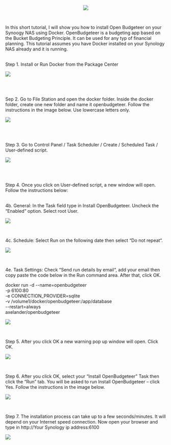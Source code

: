 <p align="center">
<img src="https://imgur.com/KYWdZgN.png alt="Open Budgeteer"/>
</p>
<br />

In this short tutorial, I will show you how to install Open Budgeteer on your Synoogy NAS using Docker. OpenBudgeteer is a budgeting app based on the Bucket Budgeting Principle. It can be used for any typ of financial planning. This tutorial assumes you have Docker installed on your Synology NAS already and it is running.
<br />
<br />

Step 1. Install or Run Docker from the Package Center 

<p>
<img src="https://imgur.com/pVTroSS.png alt="Open Budgeteer"/>
</p>
<br />
<br />

Sep 2. Go to File Station and open the docker folder. Inside the docker folder, create one new folder and name it openbudgeteer. Follow the instructions in the image below. Use lowercase letters only.

<p>
<img src="https://imgur.com/TkvdFWs.png alt="Open Budgeteer"/>
</p>
<br />
<br />

Step 3. Go to Control Panel / Task Scheduler / Create / Scheduled Task / User-defined script. 

<p>
<img src="https://imgur.com/C9fseOh.png alt="Open Budgeteer"/>
</p>
<br />
<br />


Step 4. Once you click on User-defined script, a new window will open. Follow the instructions below:
<br/>
<br />
    

4b. General: In the Task field type in Install OpenBudgeteer. Uncheck the “Enabled” option. Select root User.
<p>
<img src="https://imgur.com/PPVAsnD.png alt="Open Budgeteer"/>
</p>
<br />

4c. Schedule: Select Run on the following date then select “Do not repeat“.
<p>
<img src="https://imgur.com/TCoOvXs.png alt="Open Budgeteer"/>
</p>
<br />

4e. Task Settings: Check “Send run details by email“, add your email then copy paste the code below in the Run command area. After that, click OK.


docker run -d --name=openbudgeteer \
-p 6100:80 \
-e CONNECTION_PROVIDER=sqlite \
-v /volume1/docker/openbudgeteer:/app/database \
--restart=always \
axelander/openbudgeteer

<p>
<img src="https://imgur.com/Bd3aYvr.png alt="Open Budgeteer"/>
</p>
<br />

Step 5. After you click OK a new warning pop up window will open. Click OK.

<p>
<img src="https://imgur.com/3op4m7H.png alt="Open Budgeteer"/>
</p>
<br />

Step 6. After you click OK, select your “Install OpenBudgeteer” Task then click the “Run” tab. You will be asked to run Install OpenBudgeteer – click Yes. Follow the instructions in the image below.

<p>
<img src="https://imgur.com/ohjz8xD.png alt="Open Budgeteer"/>
</p>
<br />


Step 7. The installation process can take up to a few seconds/minutes. It will depend on your Internet speed connection. Now open your browser and type in http://Your Synology ip address:6100 

<p>
<img src="https://imgur.com/B3Oghy3.png alt="Open Budgeteer"/>
</p>
<br />


















